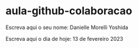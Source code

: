 # aula-github-colaboracao

Escreva aqui o seu nome: Danielle Morelli Yoshida

Escreva aqui o dia de hoje: 13 de fevereiro 2023
